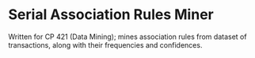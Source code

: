 # Serial Association Rules Miner
Written for CP 421 (Data Mining); mines association rules from dataset of transactions, along with their frequencies and confidences.